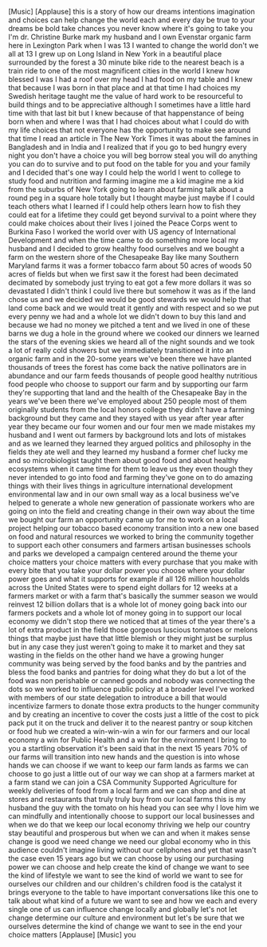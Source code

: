 
[Music]
[Applause]
this is a story of how our dreams
intentions imagination and choices can
help change the world
each and every day be true to your
dreams be bold take chances you never
know where it&#39;s going to take you I&#39;m
dr. Christine Burke mark my husband and
I own Evenstar organic farm here in
Lexington Park when I was 13 I wanted to
change the world don&#39;t we all at 13 I
grew up on Long Island in New York in a
beautiful place surrounded by the forest
a 30 minute bike ride to the nearest
beach is a train ride to one of the most
magnificent cities in the world I knew
how blessed I was I had a roof over my
head I had food on my table and I knew
that because I was born in that place
and at that time I had choices my
Swedish heritage taught me the value of
hard work to be resourceful to build
things and to be appreciative although I
sometimes have a little hard time with
that last bit but I knew because of that
happenstance of being born when and
where I was that I had choices about
what I could do with my life choices
that not everyone has the opportunity to
make see around that time I read an
article in The New York Times it was
about the famines in Bangladesh and in
India and I realized that if you go to
bed hungry every night you don&#39;t have a
choice you will beg borrow steal you
will do anything you can do to survive
and to put food on the table for you and
your family and I decided that&#39;s one way
I could help the world I went to college
to study food and nutrition and farming
imagine me a kid imagine me a kid from
the suburbs of New York going to learn
about farming talk about a round peg in
a square hole totally but I thought
maybe just maybe if
I could teach others what I learned if I
could help others learn how to fish they
could eat for a lifetime they could get
beyond survival to a point where they
could make choices about their lives I
joined the Peace Corps went to Burkina
Faso I worked the world over with US
agency of International Development and
when the time came to do something more
local my husband and I decided to grow
healthy food ourselves and we bought a
farm on the western shore of the
Chesapeake Bay
like many Southern Maryland farms it was
a former tobacco farm about 50 acres of
woods 50 acres of fields but when we
first saw it the forest had been
decimated decimated by somebody just
trying to eat got a few more dollars
it was so devastated I didn&#39;t think I
could live there but somehow it was as
if the land chose us and we decided we
would be good stewards we would help
that land come back and we would treat
it gently and with respect and so we put
every penny we had and a whole lot we
didn&#39;t down to buy this land and because
we had no money we pitched a tent and we
lived in one of these barns we dug a
hole in the ground where we cooked our
dinners we learned the stars of the
evening skies we heard all of the night
sounds and we took a lot of really cold
showers but we immediately transitioned
it into an organic farm and in the
20-some years we&#39;ve been there we have
planted thousands of trees the forest
has come back the native pollinators are
in abundance and our farm feeds
thousands of people good healthy
nutritious food people who choose to
support our farm and by supporting our
farm they&#39;re supporting that land and
the health of the Chesapeake Bay
in the years we&#39;ve been there we&#39;ve
employed about 250 people most of them
originally students from the local
honors college they didn&#39;t have a
farming background but they came and
they stayed with us year after year
after year they became our four women
and our four men we made mistakes my
husband and I went out farmers by
background lots and lots of mistakes and
as we learned they learned they argued
politics and philosophy in the fields
they ate well and they learned my
husband a former chef lucky me and so
microbiologist taught them about good
food and about healthy ecosystems when
it came time for them to leave us they
even though they never intended to go
into food and farming they&#39;ve gone on to
do amazing things with their lives
things in agriculture international
development environmental law and in our
own small way as a local business we&#39;ve
helped to generate a whole new
generation of passionate workers who are
going on into the field and creating
change in their own way
about the time we bought our farm an
opportunity came up for me to work on a
local project helping our tobacco based
economy transition into a new one based
on food and natural resources we worked
to bring the community together to
support each other consumers and farmers
artisan businesses schools and parks we
developed a campaign centered around the
theme your choice matters your choice
matters with every purchase that you
make with every bite that you take your
dollar power you choose where your
dollar power goes and what it supports
for example if all 126 million
households across the United States were
to spend eight dollars for 12 weeks at a
farmers market or with a farm that&#39;s
basically the summer season we would
reinvest 12 billion dollars that is a
whole lot of money going back into our
farmers pockets and a whole lot of money
going in to support our local economy we
didn&#39;t stop there
we noticed that at times of the year
there&#39;s a lot of extra product in the
field those gorgeous luscious tomatoes
or melons things that maybe just have
that little blemish or they might just
be surplus but in any case they just
weren&#39;t going to make it to market and
they sat wasting in the fields on the
other hand we have a growing hunger
community was being served by the food
banks and by the pantries and bless the
food banks and pantries for doing what
they do
but a lot of the food was non perishable
or canned goods and nobody was
connecting the dots so we worked to
influence public policy at a broader
level I&#39;ve worked with members of our
state delegation to introduce a bill
that would incentivize farmers to donate
those extra products to the hunger
community and by creating an incentive
to cover the costs just a little of the
cost to pick pack put it on the truck
and deliver it to the nearest pantry or
soup kitchen or food hub we created a
win-win-win a win for our farmers and
our local economy a win for Public
Health and a win for the environment
I bring to you a startling observation
it&#39;s been said that in the next 15 years
70% of our farms will transition into
new hands and the question is into whose
hands we can choose if we want to keep
our farm lands as farms we can choose to
go just a little out of our way we can
shop at a farmers market at a farm stand
we can join a CSA Community Supported
Agriculture for weekly deliveries of
food from a local farm and we can shop
and dine at stores and restaurants that
truly truly buy from our local farms
this is my husband the guy with the
tomato on his head you can see why I
love him we can mindfully and
intentionally choose to support our
local businesses and when we do that we
keep our local economy thriving we help
our country stay beautiful and
prosperous but when we can and when it
makes sense
change is good we need change we need
our global economy who in this audience
couldn&#39;t imagine living without our
cellphones and yet that wasn&#39;t the case
even 15 years ago but we can choose by
using our purchasing power we can choose
and help create the kind of change we
want to see the kind of lifestyle we
want to see the kind of world we want to
see for ourselves our children and our
children&#39;s children food is the catalyst
it brings everyone to the table to have
important conversations like this one to
talk about what kind of a future we want
to see and how we each and every single
one of us can influence change locally
and globally let&#39;s not let change
determine our culture and environment
but let&#39;s be sure that we ourselves
determine the kind of change we want to
see in the end your choice matters
[Applause]
[Music]
you

